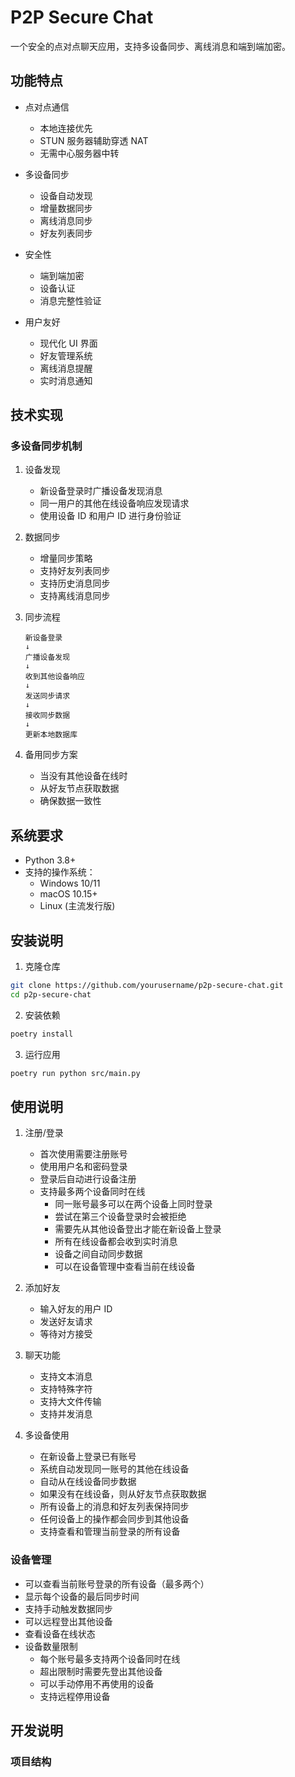 # P2P Secure Chat

一个安全的点对点聊天应用，支持多设备同步、离线消息和端到端加密。

## 功能特点

- 点对点通信
  - 本地连接优先
  - STUN 服务器辅助穿透 NAT
  - 无需中心服务器中转

- 多设备同步
  - 设备自动发现
  - 增量数据同步
  - 离线消息同步
  - 好友列表同步

- 安全性
  - 端到端加密
  - 设备认证
  - 消息完整性验证

- 用户友好
  - 现代化 UI 界面
  - 好友管理系统
  - 离线消息提醒
  - 实时消息通知

## 技术实现

### 多设备同步机制

1. 设备发现
   - 新设备登录时广播设备发现消息
   - 同一用户的其他在线设备响应发现请求
   - 使用设备 ID 和用户 ID 进行身份验证

2. 数据同步
   - 增量同步策略
   - 支持好友列表同步
   - 支持历史消息同步
   - 支持离线消息同步

3. 同步流程
   ```
   新设备登录
   ↓
   广播设备发现
   ↓
   收到其他设备响应
   ↓
   发送同步请求
   ↓
   接收同步数据
   ↓
   更新本地数据库
   ```

4. 备用同步方案
   - 当没有其他设备在线时
   - 从好友节点获取数据
   - 确保数据一致性

## 系统要求

- Python 3.8+
- 支持的操作系统：
  - Windows 10/11
  - macOS 10.15+
  - Linux (主流发行版)

## 安装说明

1. 克隆仓库
```bash
git clone https://github.com/yourusername/p2p-secure-chat.git
cd p2p-secure-chat
```

2. 安装依赖
```bash
poetry install
```

3. 运行应用
```bash
poetry run python src/main.py
```

## 使用说明

1. 注册/登录
   - 首次使用需要注册账号
   - 使用用户名和密码登录
   - 登录后自动进行设备注册
   - 支持最多两个设备同时在线
     - 同一账号最多可以在两个设备上同时登录
     - 尝试在第三个设备登录时会被拒绝
     - 需要先从其他设备登出才能在新设备上登录
     - 所有在线设备都会收到实时消息
     - 设备之间自动同步数据
     - 可以在设备管理中查看当前在线设备

2. 添加好友
   - 输入好友的用户 ID
   - 发送好友请求
   - 等待对方接受

3. 聊天功能
   - 支持文本消息
   - 支持特殊字符
   - 支持大文件传输
   - 支持并发消息

4. 多设备使用
   - 在新设备上登录已有账号
   - 系统自动发现同一账号的其他在线设备
   - 自动从在线设备同步数据
   - 如果没有在线设备，则从好友节点获取数据
   - 所有设备上的消息和好友列表保持同步
   - 任何设备上的操作都会同步到其他设备
   - 支持查看和管理当前登录的所有设备

### 设备管理
- 可以查看当前账号登录的所有设备（最多两个）
- 显示每个设备的最后同步时间
- 支持手动触发数据同步
- 可以远程登出其他设备
- 查看设备在线状态
- 设备数量限制
  - 每个账号最多支持两个设备同时在线
  - 超出限制时需要先登出其他设备
  - 可以手动停用不再使用的设备
  - 支持远程停用设备

## 开发说明

### 项目结构
```